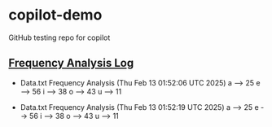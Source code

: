 # copilot-demo
GitHub testing repo for copilot

## <a href="https://georges034302.github.io/copilot-demo/">Frequency Analysis Log</a>




* Data.txt Frequency Analysis (Thu Feb 13 01:52:06 UTC 2025)
a --> 25
e --> 56
i --> 38
o --> 43
u --> 11

* Data.txt Frequency Analysis (Thu Feb 13 01:52:19 UTC 2025)
a --> 25
e --> 56
i --> 38
o --> 43
u --> 11
